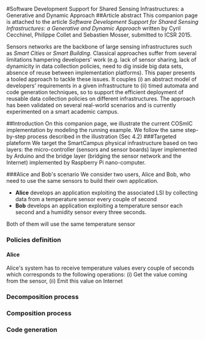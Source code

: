 #Software Development Support for Shared Sensing Infrastructures: a Generative and Dynamic Approach
##Article abstract
This companion page is attached to the article *Software Development Support for Shared Sensing Infrastructures: a Generative and Dynamic Approach* written by Cyril Cecchinel, Philippe Collet and Sebastien Mosser, submitted to ICSR 2015. 

Sensors networks are the backbone of large sensing infrastructures such as
*Smart Cities* or *Smart Building*. Classical
  approaches suffer from several limitations hampering
  developers' work (e.g. lack of sensor sharing, lack of dynamicity in data collection policies, need to dig inside big data sets, absence of reuse between implementation platforms). 
  This paper presents a tooled approach to tackle these issues. It couples (i) an abstract model of developers' requirements in a given infrastructure to (ii) timed automata and code
  generation techniques, so to support the efficient deployment of reusable data collection policies on different infrastructures.
  The approach has been validated on several real-world scenarios and is currently experimented on a smart academic campus.
  
  
##Introduction
On this companion page, we illustrate the current COSmIC implementation by modeling the running example. We follow the same step-by-step process described in the illustration (Sec 4.2)
###Targeted plateform
We target the SmartCampus physical infrastructure based on two layers: the micro-controller (sensors and sensor boards) layer implemented by Arduino and the bridge layer
(bridging the sensor network and the Internet) implemented by Raspberry Pi nano-computer.

###Alice and Bob's scenario 
We consider two users, Alice and Bob, who need to use the same sensors to build
their own application.
* **Alice** develops an application exploiting the associated LSI by collecting data from a temperature sensor every couple of second
* **Bob** develops an application exploiting a temperature sensor each second and a humidity sensor every three seconds.

Both of them will use the same temperature sensor

### Policies definition
#### Alice
Alice's system has to receive temperature values every couple of seconds which corresponds to the following operations: (i) Get the value coming from the sensor, (ii) Emit this value on Internet

### Decomposition process
### Composition process
### Code generation
